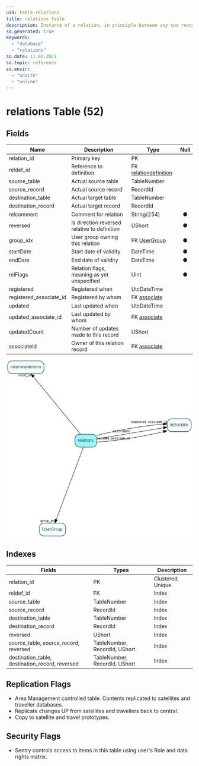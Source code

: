 ```yaml
---
uid: table-relations
title: relations table
description: Instance of a relation, in principle between any two records, as long as they are defined in RelationDefinition. All instances of relations are held in this table; their definitions are in the RelDef table (RelDef + RelTarg define which relations you can have, this table contains the relations the user has actually entered). From 6.1 all links between appointments, sales and documents are also stored in this tabel.
so.generated: true
keywords:
  - "database"
  - "relations"
so.date: 11.02.2021
so.topic: reference
so.envir:
  - "onsite"
  - "online"
---
```


# relations Table (52)

## Fields

| Name | Description | Type | Null |
|------|-------------|------|:----:|
|relation\_id|Primary key|PK| |
|reldef\_id|Reference to definition|FK [relationdefinition](relationdefinition.md)| |
|source\_table|Actual source table|TableNumber| |
|source\_record|Actual source record|RecordId| |
|destination\_table|Actual target table|TableNumber| |
|destination\_record|Actual target record|RecordId| |
|relcomment|Comment for relation|String(254)|&#x25CF;|
|reversed|Is direction reversed relative to definition|UShort|&#x25CF;|
|group\_idx|User group owning this relation|FK [UserGroup](usergroup.md)|&#x25CF;|
|startDate|Start date of validity|DateTime|&#x25CF;|
|endDate|End date of validity|DateTime|&#x25CF;|
|relFlags|Relation flags, meaning as yet unspecified|UInt|&#x25CF;|
|registered|Registered when|UtcDateTime| |
|registered\_associate\_id|Registered by whom|FK [associate](associate.md)| |
|updated|Last updated when|UtcDateTime| |
|updated\_associate\_id|Last updated by whom|FK [associate](associate.md)| |
|updatedCount|Number of updates made to this record|UShort| |
|associateId|Owner of this relation record|FK [associate](associate.md)| |


![relations table relationship diagram](./media/relations.png)

## Indexes

| Fields | Types | Description |
|--------|-------|-------------|
|relation\_id |PK |Clustered, Unique |
|reldef\_id |FK |Index |
|source\_table |TableNumber |Index |
|source\_record |RecordId |Index |
|destination\_table |TableNumber |Index |
|destination\_record |RecordId |Index |
|reversed |UShort |Index |
|source\_table, source\_record, reversed |TableNumber, RecordId, UShort |Index |
|destination\_table, destination\_record, reversed |TableNumber, RecordId, UShort |Index |

## Replication Flags

* Area Management controlled table. Contents replicated to satellites and traveller databases.
* Replicate changes UP from satellites and travellers back to central.
* Copy to satellite and travel prototypes.

## Security Flags

* Sentry controls access to items in this table using user's Role and data rights matrix.

